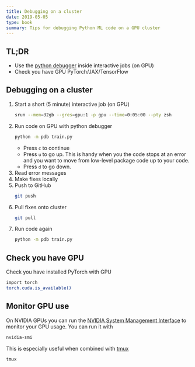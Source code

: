 ```yaml
---
title: Debugging on a cluster
date: 2019-05-05
type: book
summary: Tips for debugging Python ML code on a GPU cluster
---
```

## TL;DR
- Use the [python debugger](https://docs.python.org/3/library/pdb.html) inside interactive jobs (on GPU)
- Check you have GPU PyTorch/JAX/TensorFlow

## Debugging on a cluster
1. Start a short (5 minute) interactive job (on GPU)
    ```sh
    srun --mem=32gb --gres=gpu:1 -p gpu --time=0:05:00 --pty zsh
    ```
2. Run code on GPU with python debugger
    ```sh
    python -m pdb train.py
    ```
    - Press `c` to continue
    - Press `u` to go up. This is handy when you the code stops at an error and you want to move from low-level package code up to your code.
    - Press `d` to go down. 
3. Read error messages
4. Make fixes locally
5. Push to GitHub
    ```sh
    git push
    ```
6. Pull fixes onto cluster
    ```sh
    git pull
    ```
7. Run code again 
    ```sh
    python -m pdb train.py
    ```

## Check you have GPU
Check you have installed PyTorch with GPU
```sh
import torch
torch.cuda.is_available()
```
## Monitor GPU use
On NVIDIA GPUs you can run the [NVIDIA System Management Interface](https://developer.nvidia.com/nvidia-system-management-interface)
to monitor your GPU usage. You can run it with
```sh
nvidia-smi
```
This is especially useful when combined with [tmux](https://github.com/tmux/tmux/wiki)
```sh
tmux
```
